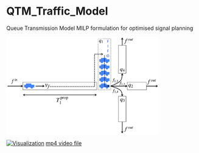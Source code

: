 # QTM_Traffic_Model
Queue Transmission Model MILP formulation for optimised signal planning


<img src="Presentation/QTM_model.jpg" align=middle width="400">


[![Visualization](Presentation/canberra_sim_opt.gif)](Presentation/canberra_sim_opt.mp4)
[mp4 video file](Presentation/canberra_sim_opt.mp4)

